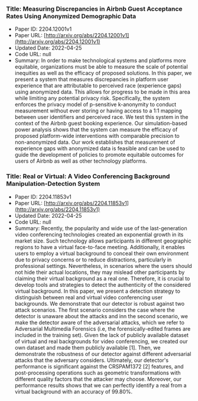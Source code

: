 ### Title: Measuring Discrepancies in Airbnb Guest Acceptance Rates Using Anonymized Demographic Data
* Paper ID: 2204.12001v1
* Paper URL: [http://arxiv.org/abs/2204.12001v1](http://arxiv.org/abs/2204.12001v1)
* Updated Date: 2022-04-25
* Code URL: null
* Summary: In order to make technological systems and platforms more equitable,
organizations must be able to measure the scale of potential inequities as well
as the efficacy of proposed solutions. In this paper, we present a system that
measures discrepancies in platform user experience that are attributable to
perceived race (experience gaps) using anonymized data. This allows for
progress to be made in this area while limiting any potential privacy risk.
Specifically, the system enforces the privacy model of p-sensitive k-anonymity
to conduct measurement without ever storing or having access to a 1:1 mapping
between user identifiers and perceived race. We test this system in the context
of the Airbnb guest booking experience. Our simulation-based power analysis
shows that the system can measure the efficacy of proposed platform-wide
interventions with comparable precision to non-anonymized data. Our work
establishes that measurement of experience gaps with anonymized data is
feasible and can be used to guide the development of policies to promote
equitable outcomes for users of Airbnb as well as other technology platforms.

### Title: Real or Virtual: A Video Conferencing Background Manipulation-Detection System
* Paper ID: 2204.11853v1
* Paper URL: [http://arxiv.org/abs/2204.11853v1](http://arxiv.org/abs/2204.11853v1)
* Updated Date: 2022-04-25
* Code URL: null
* Summary: Recently, the popularity and wide use of the last-generation video
conferencing technologies created an exponential growth in its market size.
Such technology allows participants in different geographic regions to have a
virtual face-to-face meeting. Additionally, it enables users to employ a
virtual background to conceal their own environment due to privacy concerns or
to reduce distractions, particularly in professional settings. Nevertheless, in
scenarios where the users should not hide their actual locations, they may
mislead other participants by claiming their virtual background as a real one.
Therefore, it is crucial to develop tools and strategies to detect the
authenticity of the considered virtual background. In this paper, we present a
detection strategy to distinguish between real and virtual video conferencing
user backgrounds. We demonstrate that our detector is robust against two attack
scenarios. The first scenario considers the case where the detector is unaware
about the attacks and inn the second scenario, we make the detector aware of
the adversarial attacks, which we refer to Adversarial Multimedia Forensics
(i.e, the forensically-edited frames are included in the training set). Given
the lack of publicly available dataset of virtual and real backgrounds for
video conferencing, we created our own dataset and made them publicly available
[1]. Then, we demonstrate the robustness of our detector against different
adversarial attacks that the adversary considers. Ultimately, our detector's
performance is significant against the CRSPAM1372 [2] features, and
post-processing operations such as geometric transformations with different
quality factors that the attacker may choose. Moreover, our performance results
shows that we can perfectly identify a real from a virtual background with an
accuracy of 99.80%.

